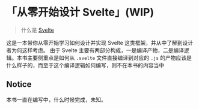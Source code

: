 # 「从零开始设计 Svelte」(WIP)

> 什么是 [Svelte](https://svelte.dev)

这是一本带你从零开始学习如何设计并实现 Svelte 这类框架，并从中了解到设计者为何这样考虑。
由于 Svelte 主要有两部分构成，一是编译产物，二是编译逻辑。本书主要侧重点是如何从 `.svelte` 文件直接编译到对应的 `.js` 的产物应该是什么样子的，而至于这个编译逻辑如何编写，则不在本书的内容当中

## Notice

本书一直在编写中，什么时候完成，未知。

